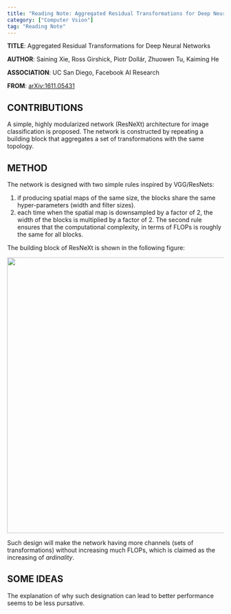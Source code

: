 ```yaml
---
title: "Reading Note: Aggregated Residual Transformations for Deep Neural Networks"
category: ["Computer Vsion"]
tag: "Reading Note"
---
```


**TITLE**:  Aggregated Residual Transformations for Deep Neural Networks

**AUTHOR**: Saining Xie, Ross Girshick, Piotr Dollár, Zhuowen Tu, Kaiming He

**ASSOCIATION**: UC San Diego, Facebook AI Research

**FROM**: [arXiv:1611.05431](https://arxiv.org/abs/1611.05431)

## CONTRIBUTIONS ##

A simple, highly modularized network (ResNeXt) architecture for image classification is proposed. The network is constructed by repeating a building block that aggregates a set of transformations with the same topology.

## METHOD ##

The network is designed with two simple rules inspired by VGG/ResNets:  

1. if producing spatial maps of the same size, the blocks share the same hyper-parameters (width and filter sizes).
2. each time when the spatial map is downsampled by a factor of 2,  the width of the blocks is multiplied by a factor of 2. The second rule ensures that the computational complexity, in terms of FLOPs is roughly the same for all blocks.

The building block of ResNeXt is shown in the following figure:

<img class="img-responsive center-block" src="https://raw.githubusercontent.com/joshua19881228/my_blogs/master/Computer_Vision/Reading_Note/figures/ResNeXt.jpg" alt="" width="640"/>

Such design will make the network having more channels (sets of transformations) without increasing much FLOPs, which is claimed as the increasing of *ardinality*.

## SOME IDEAS ##

The explanation of why such designation can lead to better performance seems to be less pursative.